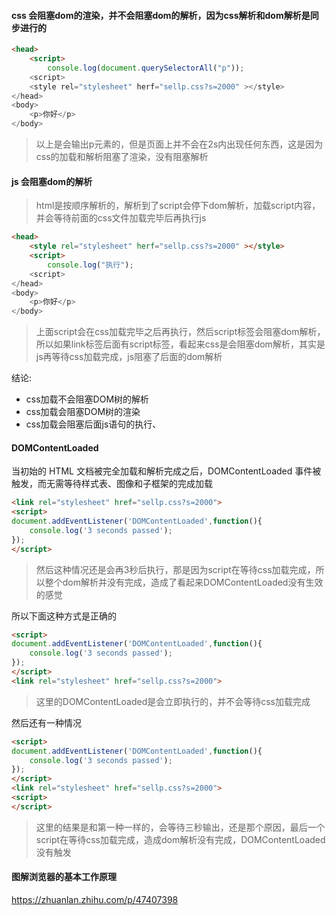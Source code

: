#### css 会阻塞dom的渲染，并不会阻塞dom的解析，因为css解析和dom解析是同步进行的

````html
<head>
    <script>
        console.log(document.querySelectorAll("p"));
    <script>
    <style rel="stylesheet" herf="sellp.css?s=2000" ></style>
</head>
<body>
    <p>你好</p>
</body>
````
> 以上是会输出p元素的，但是页面上并不会在2s内出现任何东西，这是因为css的加载和解析阻塞了渲染，没有阻塞解析


#### js 会阻塞dom的解析

> html是按顺序解析的，解析到了script会停下dom解析，加载script内容，并会等待前面的css文件加载完毕后再执行js

````html
<head>
    <style rel="stylesheet" herf="sellp.css?s=2000" ></style>
    <script>
        console.log("执行");
    <script>
</head>
<body>
    <p>你好</p>
</body>
````

> 上面script会在css加载完毕之后再执行，然后script标签会阻塞dom解析，所以如果link标签后面有script标签，看起来css是会阻塞dom解析，其实是js再等待css加载完成，js阻塞了后面的dom解析

结论:
+ css加载不会阻塞DOM树的解析
+ css加载会阻塞DOM树的渲染
+ css加载会阻塞后面js语句的执行、


#### DOMContentLoaded

当初始的 HTML 文档被完全加载和解析完成之后，DOMContentLoaded 事件被触发，而无需等待样式表、图像和子框架的完成加载

````html
<link rel="stylesheet" href="sellp.css?s=2000">
<script>
document.addEventListener('DOMContentLoaded',function(){
    console.log('3 seconds passed');
});
</script>
````

> 然后这种情况还是会再3秒后执行，那是因为script在等待css加载完成，所以整个dom解析并没有完成，造成了看起来DOMContentLoaded没有生效的感觉

所以下面这种方式是正确的

````html
<script>
document.addEventListener('DOMContentLoaded',function(){
    console.log('3 seconds passed');
});
</script>
<link rel="stylesheet" href="sellp.css?s=2000">
````

> 这里的DOMContentLoaded是会立即执行的，并不会等待css加载完成

然后还有一种情况

````html
<script>
document.addEventListener('DOMContentLoaded',function(){
    console.log('3 seconds passed');
});
</script>
<link rel="stylesheet" href="sellp.css?s=2000">
<script>
</script>
````

> 这里的结果是和第一种一样的，会等待三秒输出，还是那个原因，最后一个script在等待css加载完成，造成dom解析没有完成，DOMContentLoaded没有触发

#### 图解浏览器的基本工作原理

https://zhuanlan.zhihu.com/p/47407398